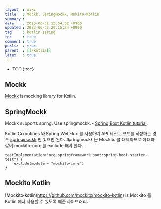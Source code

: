 ```yaml
---
layout  : wiki
title   : Mockk, SpringMockk, Mokito-Kotlin
summary : 
date    : 2023-06-12 15:54:32 +0900
updated : 2023-06-12 20:15:24 +0900
tag     : kotlin spring
toc     : true
comment : true
public  : true
parent  : [[/kotlin]]
latex   : true
---
```

* TOC
{:toc}

## Mockk

[Mockk](https://mockk.io/) is mocking library for Kotlin.

## SpringMockk

Mockk supports spring. Use springmockk. - [Spring Boot Kotlin tutorial](https://spring.io/guides/tutorials/spring-boot-kotlin/).

Kotlin Coroutines 와 Spring WebFlux 를 사용하여 API 테스트 코드를 작성하는 경우 [springmockk](https://github.com/Ninja-Squad/springmockk) 만 있으면 된다.
Springmockk 는 Mockito 를 대체하므로 아래와 같이 mockito-core 를 exclude 해야 한다.

```
testImplementation("org.springframework.boot:spring-boot-starter-test") {
    exclude(module = "mockito-core")
}
```

## Mockito Kotlin

[Mockito-kotlin(https://github.com/mockito/mockito-kotlin) is Mockito 를 Kotlin 에서 사용할 수 있도록 해준 라이브러리.